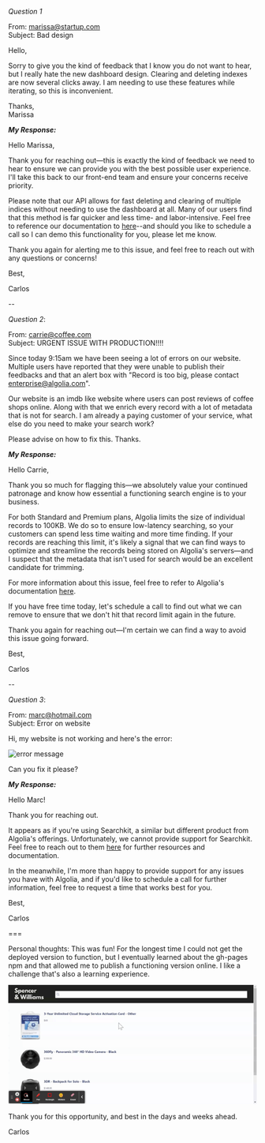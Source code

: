 *Question 1*  

 
From: marissa@startup.com  
Subject:  Bad design  

Hello,  
  
Sorry to give you the kind of feedback that I know you do not want to hear, but I really hate the new dashboard design. Clearing and deleting indexes are now several clicks away. I am needing to use these features while iterating, so this is inconvenient.  
   
Thanks,  
Marissa  

***My Response:***

Hello Marissa,

Thank you for reaching out—this is exactly the kind of feedback we need to hear to ensure we can provide you with the best possible user experience. I'll take this back to our front-end team and ensure your concerns receive priority.

Please note that our API allows for fast deleting and clearing of multiple indices without needing to use the dashboard at all. Many of our users find that this method is far quicker and less time- and labor-intensive. Feel free to reference our documentation to [here](https://www.algolia.com/doc/guides/sending-and-managing-data/manage-your-indices/how-to/delete-multiple-indices/?client=javascript)--and should you like to schedule a call so I can demo this functionality for you, please let me know.

Thank you again for alerting me to this issue, and feel free to reach out with any questions or concerns!

Best,

Carlos
  
--

*Question 2*:   
  
From: carrie@coffee.com  
Subject: URGENT ISSUE WITH PRODUCTION!!!!  
  
Since today 9:15am we have been seeing a lot of errors on our website. Multiple users have reported that they were unable to publish their feedbacks and that an alert box with "Record is too big, please contact enterprise@algolia.com".  
  
Our website is an imdb like website where users can post reviews of coffee shops online. Along with that we enrich every record with a lot of metadata that is not for search. I am already a paying customer of your service, what else do you need to make your search work?  
  
Please advise on how to fix this. Thanks.   

***My Response:***

Hello Carrie,

Thank you so much for flagging this—we absolutely value your continued patronage and know how essential a functioning search engine is to your business.

For both Standard and Premium plans, Algolia limits the size of individual records to 100KB. We do so to ensure low-latency searching, so your customers can spend less time waiting and more time finding. If your records are reaching this limit, it's likely a signal that we can find ways to optimize and streamline the records being stored on Algolia's servers—and I suspect that the metadata that isn't used for search would be an excellent candidate for trimming.

For more information about this issue, feel free to refer to Algolia's documentation [here](https://www.algolia.com/doc/faq/basics/is-there-a-size-limit-for-my-index-records/).

If you have free time today, let's schedule a call to find out what we can remove to ensure that we don't hit that record limit again in the future.

Thank you again for reaching out—I'm certain we can find a way to avoid this issue going forward.

Best,

Carlos
  
--

*Question 3*:   


From: marc@hotmail.com  
Subject: Error on website  
  
Hi, my website is not working and here's the error:  
  
![error message](./error.png)  
  
Can you fix it please?  

***My Response:***

Hello Marc!

Thank you for reaching out.

It appears as if you're using Searchkit, a similar but different product from Algolia's offerings. Unfortunately, we cannot provide support for Searchkit. Feel free to reach out to them [here](https://searchkit.co/docs) for further resources and documentation.

In the meanwhile, I'm more than happy to provide support for any issues you have with Algolia, and if you'd like to schedule a call for further information, feel free to request a time that works best for you.

Best,

Carlos

===

Personal thoughts:
This was fun! For the longest time I could not get the deployed version to function, but I eventually learned about the gh-pages npm and that allowed me to publish a functioning version online. I like a challenge that's also a learning experience.

![Algolia demo](./algolia-sa-assignment.gif)

Thank you for this opportunity, and best in the days and weeks ahead.

Carlos
